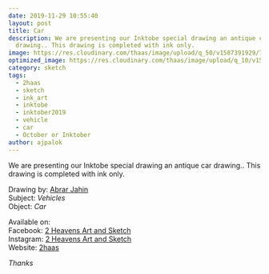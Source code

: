 ```yaml
---
date: 2019-11-29 10:55:40
layout: post
title: Car
description: We are presenting our Inktobe special drawing an antique car
  drawing.. This drawing is completed with ink only.
image: https://res.cloudinary.com/thaas/image/upload/q_50/v1587391929/72274611_740726093017032_3949063811234791424_o.jpg_lkkec1.jpg
optimized_image: https://res.cloudinary.com/thaas/image/upload/q_10/v1587391929/72274611_740726093017032_3949063811234791424_o.jpg_lkkec1.jpg
category: sketch
tags:
  - 2haas
  - sketch
  - ink_art
  - inktobe
  - inktober2019
  - vehicle
  - car
  - October or Inktober
author: ajpalok
---
```

We are presenting our Inktobe special drawing an antique car drawing.. This drawing is completed with ink only.

Drawing by: [Abrar Jahin](https://aj.palok.ga)  
Subject: *Vehicles*  
Object: *Car*  
  
Available on:  
Facebook: [2 Heavens Art and Sketch](https://facebook.com/2haas)  
Instagram: [2 Heavens Art and Sketch](https://instagram.com/_2haas)  
Website: [2haas](https://2haas.ml)  
  
*Thanks*
